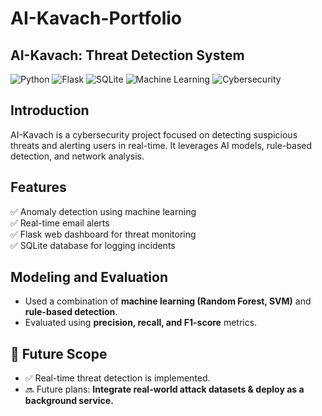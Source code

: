 # AI-Kavach-Portfolio
## AI-Kavach: Threat Detection System  

![Python](https://img.shields.io/badge/Python-3.9-blue)
![Flask](https://img.shields.io/badge/Flask-Web_Framework-green)
![SQLite](https://img.shields.io/badge/Database-SQLite-yellow)
![Machine Learning](https://img.shields.io/badge/Machine%20Learning-Random%20Forest-red)
![Cybersecurity](https://img.shields.io/badge/Security-Threat%20Detection-purple)

## Introduction  
AI-Kavach is a cybersecurity project focused on detecting suspicious threats and alerting users in real-time. It leverages AI models, rule-based detection, and network analysis.  

## Features  
✅ Anomaly detection using machine learning  
✅ Real-time email alerts  
✅ Flask web dashboard for threat monitoring  
✅ SQLite database for logging incidents  

## Modeling and Evaluation  
- Used a combination of **machine learning (Random Forest, SVM)** and **rule-based detection**.  
- Evaluated using **precision, recall, and F1-score** metrics.  

## 🚀 Future Scope  
- ✅ Real-time threat detection is implemented.  
- 🔜 Future plans: **Integrate real-world attack datasets & deploy as a background service.**  
  

